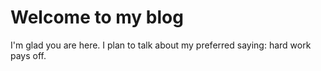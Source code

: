 # Welcome to my blog

I'm glad you are here. I plan to talk about my preferred saying: hard work pays off.
